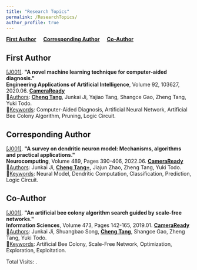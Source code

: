 ```yaml
---
title: "Research Topics"
permalink: /ResearchTopics/
author_profile: true
---
```


**[First Author](#fau)** &nbsp; &nbsp; **[Corresponding Author](#rau)** &nbsp; &nbsp; **[Co-Author](#cau)** &nbsp; &nbsp;


<h2 id="fau">
First Author
</h2>

<u>[J001]</u>. **"A novel machine learning technique for computer-aided diagnosis."**  
**Engineering Applications of Artificial Intelligence**, Volume 92, 103627, 2020.06. **[CameraReady](https://doi.org/10.1016/j.engappai.2020.103627)**  
👤<u>Authors</u>: **<u>Cheng Tang</u>**, Junkai Ji, Yajiao Tang, Shangce Gao, Zheng Tang, Yuki Todo.  
🔑<u>Keywords</u>: Computer-Aided Diagnosis, Artificial Neural Network, Artificial Bee Colony Algorithm, Pruning, Logic Circuit.



<h2 id="rau">
Corresponding Author
</h2>

<u>[J001]</u>. **"A survey on dendritic neuron model: Mechanisms, algorithms and practical applications."**  
**Neurocomputing**, Volume 489, Pages 390-406, 2022.06. **[CameraReady](https://doi.org/10.1016/j.neucom.2021.08.153)**  
👤<u>Authors</u>: Junkai Ji, **<u>Cheng Tang+</u>**, Jiajun Zhao, Zheng Tang, Yuki Todo.  
🔑<u>Keywords</u>: Neural Model, Dendritic Computation, Classification, Prediction, Logic Circuit.



<h2 id="cau">
Co-Author
</h2>

<u>[J001]</u>. **"An artificial bee colony algorithm search guided by scale-free networks."**  
**Information Sciences**, Volume 473, Pages 142-165, 2019.01. **[CameraReady](https://doi.org/10.1016/j.ins.2018.09.034)**  
👤<u>Authors</u>: Junkai Ji, Shuangbao Song, **<u>Cheng Tang</u>**, Shangce Gao, Zheng Tang, Yuki Todo.  
🔑<u>Keywords</u>: Artificial Bee Colony, Scale-Free Network, Optimization, Exploration, Exploitation.



<script async src="https://npm.elemecdn.com/penndu@1.0.0/bsz.js"></script>
<span id="busuanzi_container_site_pv">Total Visits: <span id="busuanzi_value_site_pv"></span>.</span>
